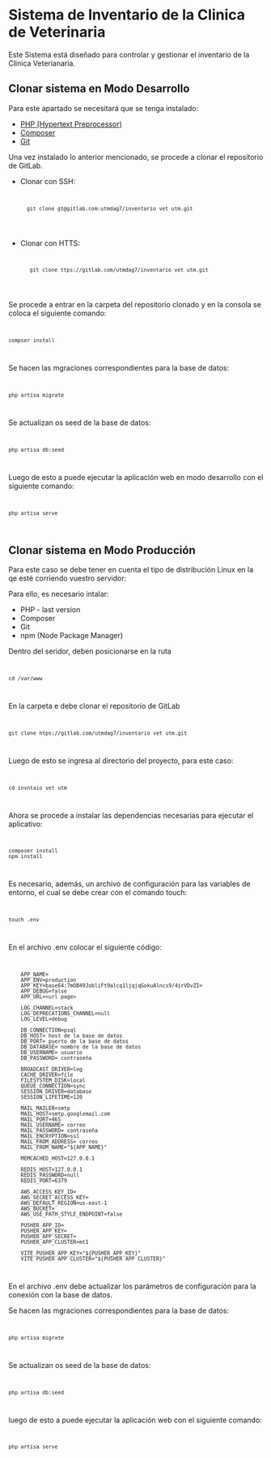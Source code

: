# **Sistema de Inventario de la Clinica de Veterinaria**

Este Sistema está diseñado para controlar y gestionar el inventario de la Clinica Veterianaria. 

## **Clonar sistema en Modo Desarrollo**
Para este apartado se necesitará que se tenga instalado: 

- [PHP (Hypertext Preprocessor)](https://www.php.net/downloads.php)
- [Composer](https://getcomposer.org/download/)  
- [Git](https://git-scm.com/downloads)

Una vez instalado lo anterior mencionado, se procede a clonar el repositorio de GitLab.

- Clonar con SSH:
    <code>

        git clone gt@gitlab.com:utmdag7/inventario_vet_utm.git 

    </code>
  

- Clonar con HTTS:
    <code>

         git clone ttps://gitlab.com/utmdag7/inventario_vet_utm.git

    </code> 

Se procede a entrar en la carpeta del repositorio clonado y en la consola se coloca el siguiente comando: 
<code>

    compser install 

</code>

Se hacen las mgraciones correspondientes para la base de datos:
<code>

    php artisa migrate 

</code>

Se actualizan os seed de la base de datos:
<code>

    php artisa db:seed 

</code>

Luego de esto a puede ejecutar la aplicación web en modo desarrollo con el siguiente comando: 
 <code>

    php artisa serve 

</code>


## **Clonar sistema en Modo Producción**

Para este caso se debe tener en cuenta el tipo de distribución Linux en la qe esté corriendo vuestro servidor: 

Para ello, es necesario intalar: 

- PHP - last version
- Composer
- Git
- npm (Node Package Manager) 

Dentro del seridor, deben posicionarse en la ruta
<code>

    cd /var/www 

</code>

En la carpeta e debe clonar el repositorio de GitLab
<code>

    git clone htps://gitlab.com/utmdag7/inventario_vet_utm.git

</code>


Luego de esto se ingresa al directorio del proyecto, para este caso: 
<code>

    cd invntaio_vet_utm 

</code>


Ahora se procede a instalar las dependencias necesarias para ejecutar el aplicativo:
<code>

    composer install
    npm install

</code>


Es necesario, además, un archivo de configuración para las variables de entorno, el cual se debe crear con el comando touch: 
<code>

    touch .env
</code>

En el archivo .env colocar el siguiente código: 
<code> 
        
        APP_NAME=
        APP_ENV=production
        APP_KEY=base64:7mOB49JobliFt9alcq1ljqjqGokuAlncs9/4irVDvZI=
        APP_DEBUG=false
        APP_URL=<url page>

        LOG_CHANNEL=stack
        LOG_DEPRECATIONS_CHANNEL=null
        LOG_LEVEL=debug

        DB_CONNECTION=psql
        DB_HOST= host de la base de datos
        DB_PORT= puerto de la base de datos
        DB_DATABASE= nombre de la base de datos
        DB_USERNAME= usuario
        DB_PASSWORD= contraseña

        BROADCAST_DRIVER=log
        CACHE_DRIVER=file
        FILESYSTEM_DISK=local
        QUEUE_CONNECTION=sync
        SESSION_DRIVER=database
        SESSION_LIFETIME=120 

        MAIL_MAILER=smtp
        MAIL_HOST=smtp.googlemail.com
        MAIL_PORT=465
        MAIL_USERNAME= correo
        MAIL_PASSWORD= contraseña
        MAIL_ENCRYPTION=ssl
        MAIL_FROM_ADDRESS= correo
        MAIL_FROM_NAME="${APP_NAME}"

        MEMCACHED_HOST=127.0.0.1

        REDIS_HOST=127.0.0.1
        REDIS_PASSWORD=null
        REDIS_PORT=6379

        AWS_ACCESS_KEY_ID=
        AWS_SECRET_ACCESS_KEY=
        AWS_DEFAULT_REGION=us-east-1
        AWS_BUCKET=
        AWS_USE_PATH_STYLE_ENDPOINT=false

        PUSHER_APP_ID=
        PUSHER_APP_KEY=
        PUSHER_APP_SECRET=
        PUSHER_APP_CLUSTER=mt1

        VITE_PUSHER_APP_KEY="${PUSHER_APP_KEY}"
        VITE_PUSHER_APP_CLUSTER="${PUSHER_APP_CLUSTER}"
</code>

En el archivo .env debe actualizar los parámetros de configuración para la conexión con la base de datos.

Se hacen las mgraciones correspondientes para la base de datos:
<code>

    php artisa migrate 

</code>

Se actualizan os seed de la base de datos:
<code>

    php artisa db:seed 

</code>

luego de esto a puede ejecutar la aplicación web con el siguiente comando: 
 <code>

    php artisa serve 

</code>